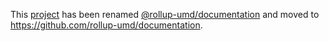 This [project](https://module.kopaxgroup.com/rollup-umd/documentation) has been renamed [@rollup-umd/documentation](https://www.npmjs.com/package/@rollup-umd/documentation) and moved to https://github.com/rollup-umd/documentation.
